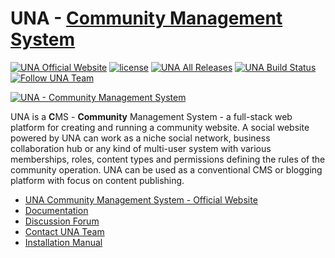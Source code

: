 # UNA - [Community Management System](https://una.io)
[![UNA Official Website](https://img.shields.io/badge/website-una.io-blue.svg)](https://una.io)
[![license](https://img.shields.io/github/license/unaio/una.svg)](https://github.com/unaio/una/blob/master/license.txt)
[![UNA All Releases](https://img.shields.io/github/downloads/unaio/una/total.svg)](https://github.com/unaio/una)
[![UNA Build Status](http://ci.boonex.com:8080/buildStatus/icon?job=Trident)](http://ci.boonex.com:8080/job/Trident/)
[![Follow UNA Team](https://img.shields.io/twitter/follow/unateam.svg?style=social&label=Follow)](https://twitter.com/unateam)


[![UNA - Community Management System](https://user-images.githubusercontent.com/22210428/27618752-754e87be-5c01-11e7-8c85-e9248db730a5.png)](https://una.op)


UNA is a **C**MS - **Community** Management System - a full-stack web platform for creating and running a community website. A social website powered by UNA can work as a niche social network, business collaboration hub or any kind of multi-user system with various memberships, roles, content types and permissions defining the rules of the community operation.  UNA can be used as a conventional CMS or blogging platform with focus on content publishing.


- [UNA Community Management System - Official Website](https://una.io)
- [Documentation](https://github.com/unaio/una/wiki)
- [Discussion Forum](https://una.io/page/discussions-home)
- [Contact UNA Team](https://una.io/page/contact)
- [Installation Manual](https://una.io/page/view-article?id=8)


